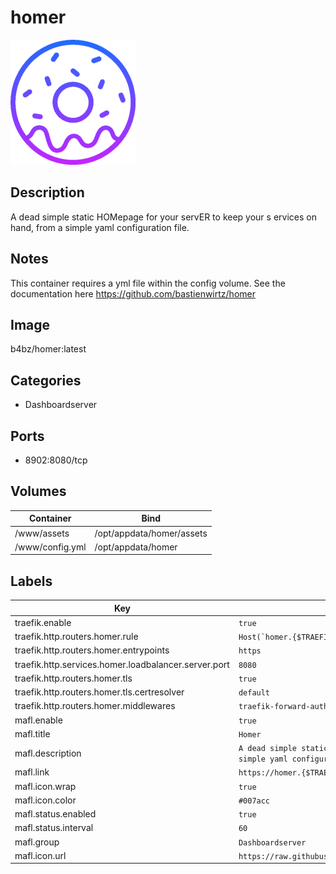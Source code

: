 # homer

![Logo](images/homer.png)

## Description
A dead simple static HOMepage for your servER to keep your s ervices on hand, from a simple yaml configuration file.

## Notes
This container requires a yml file within the config volume. See the documentation here https://github.com/bastienwirtz/homer

## Image
b4bz/homer:latest

## Categories
- Dashboardserver

## Ports
- 8902:8080/tcp

## Volumes
| Container | Bind |
|-----------|------|
| /www/assets | /opt/appdata/homer/assets |
| /www/config.yml | /opt/appdata/homer |

## Labels
| Key | Value |
|-----|-------|
| traefik.enable | ```true``` |
| traefik.http.routers.homer.rule | ```Host(`homer.{$TRAEFIK_INGRESS_DOMAIN}`)``` |
| traefik.http.routers.homer.entrypoints | ```https``` |
| traefik.http.services.homer.loadbalancer.server.port | ```8080``` |
| traefik.http.routers.homer.tls | ```true``` |
| traefik.http.routers.homer.tls.certresolver | ```default``` |
| traefik.http.routers.homer.middlewares | ```traefik-forward-auth``` |
| mafl.enable | ```true``` |
| mafl.title | ```Homer``` |
| mafl.description | ```A dead simple static HOMepage for your servER to keep your s ervices on hand, from a simple yaml configuration file.``` |
| mafl.link | ```https://homer.{$TRAEFIK_INGRESS_DOMAIN}``` |
| mafl.icon.wrap | ```true``` |
| mafl.icon.color | ```#007acc``` |
| mafl.status.enabled | ```true``` |
| mafl.status.interval | ```60``` |
| mafl.group | ```Dashboardserver``` |
| mafl.icon.url | ```https://raw.githubusercontent.com/Qballjos/portainer_templates/master/Images/homer.png``` |

